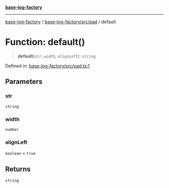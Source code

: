 [**base-log-factory**](../../../../index.md)

***

[base-log-factory](../../../../index.md) / [base-log-factory/src/pad](../index.md) / default

# Function: default()

> **default**(`str`, `width`, `alignLeft`): `string`

Defined in: [base-log-factory/src/pad.ts:1](https://github.com/fengxinming/log-base/blob/f6c9069a5cd1f743106018a69d7fd4022e94fab6/packages/base-log-factory/src/pad.ts#L1)

## Parameters

### str

`string`

### width

`number`

### alignLeft

`boolean` = `true`

## Returns

`string`
